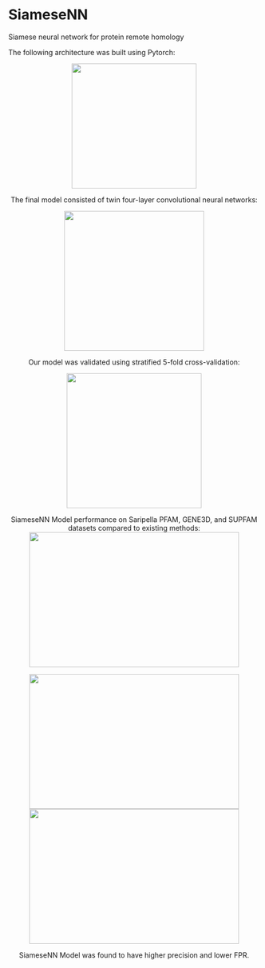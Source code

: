 # SiameseNN
Siamese neural network for protein remote homology 

The following architecture was built using Pytorch:

<center><img src="https://github.com/Finterly/SiameseNN/blob/master/img/Picture1.png" height="250">


The final model consisted of twin four-layer convolutional neural networks:  

<center><img src="https://github.com/Finterly/SiameseNN/blob/master/img/Picture2.png" height="280">


Our model was validated using stratified 5-fold cross-validation:

<img src="https://github.com/Finterly/SiameseNN/blob/master/img/Picture3.png" height="270">

SiameseNN Model performance on Saripella PFAM, GENE3D, and SUPFAM datasets compared to existing methods: 
<img src="https://github.com/Finterly/SiameseNN/blob/master/img/Capture.PNG" width="420" height="270">

<img src="https://github.com/Finterly/SiameseNN/blob/master/img/Capture2.PNG" width = "420" height="270">

<img src="https://github.com/Finterly/SiameseNN/blob/master/img/Capture3.PNG" width = "420" height="270">

SiameseNN Model was found to have higher precision and lower FPR. 
